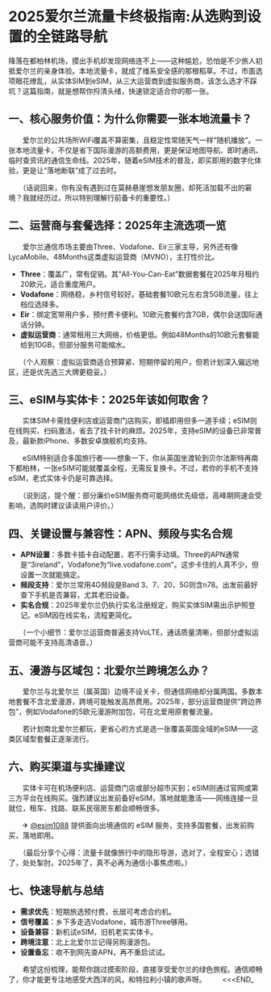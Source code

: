 # 2025爱尔兰流量卡终极指南:从选购到设置的全链路导航

降落在都柏林机场，摸出手机却发现网络连不上——这种尴尬，恐怕是不少旅人初抵爱尔兰的亲身体验。本地流量卡，就成了维系安全感的那根稻草。不过，市面选项眼花缭乱，从实体SIM到eSIM，从三大运营商到虚拟服务商，该怎么选才不踩坑？这篇指南，就是想帮你捋清头绪，快速锁定适合你的那一张。

## 一、核心服务价值：为什么你需要一张本地流量卡？

　　爱尔兰的公共场所WiFi覆盖不算密集，且稳定性常随天气一样“随机播放”。一张本地流量卡，不仅是省下国际漫游的高额费用，更是保证地图导航、即时通讯、临时查资讯的通信生命线。2025年，随着eSIM技术的普及，即买即用的数字化体验，更是让“落地断联”成了过去时。

　　（话说回来，你有没有遇到过在莫赫悬崖想发朋友圈，却死活加载不出的窘境？我就经历过，所以特别理解行前备卡的重要性。）

## 二、运营商与套餐选择：2025年主流选项一览

　　爱尔兰通信市场主要由Three、Vodafone、Eir三家主导，另外还有像LycaMobile、48Months这类虚拟运营商（MVNO），主打性价比。

- **Three**：覆盖广，常有促销。其“All-You-Can-Eat”数据套餐在2025年月租约20欧元，适合重度用户。
- **Vodafone**：网络稳，乡村信号较好。基础套餐10欧元左右含5GB流量，往上档位选择多。
- **Eir**：绑定宽带用户多，预付费卡便利。10欧元套餐约含7GB，偶尔会送国际通话分钟。
- **虚拟运营商**：通常租用三大网络，价格更低。例如48Months的10欧元套餐能给到10GB，但部分服务可能缩水。

　　（个人观察：虚拟运营商适合预算紧、短期停留的用户，但若计划深入偏远地区，还是优先选三大牌更稳妥。）

## 三、eSIM与实体卡：2025年该如何取舍？

　　实体SIM卡需找便利店或运营商门店购买，即插即用但多一道手续；eSIM则在线购买、扫码激活，省去了找卡针的麻烦。2025年，支持eSIM的设备已非常普及，最新款iPhone、多数安卓旗舰机均支持。

　　eSIM特别适合多国旅行者——想象一下，你从英国坐渡轮到贝尔法斯特再南下都柏林，一张eSIM可能就覆盖全程，无需反复换卡。不过，若你的手机不支持eSIM，老式实体卡仍是可靠选择。

　　（说到这，提个醒：部分廉价eSIM服务商可能网络优先级低，高峰期网速会受影响，选购时建议读读用户评价。）

## 四、关键设置与兼容性：APN、频段与实名合规

- **APN设置**：多数卡插卡自动配置，若不行需手动填。Three的APN通常是“3ireland”，Vodafone为“live.vodafone.com”。这步卡住的人真不少，但设置一次就能搞定。
- **频段支持**：爱尔兰常用4G频段是Band 3、7、20，5G则含n78。出发前最好查下手机是否兼容，尤其老旧设备。
- **实名合规**：2025年爱尔兰仍执行实名注册规定，购买实体SIM需出示护照登记。eSIM因在线实名，流程更简化。

　　（一个小细节：爱尔兰运营商普遍支持VoLTE，通话质量清晰，但部分虚拟运营商可能不支持高清语音。）

## 五、漫游与区域包：北爱尔兰跨境怎么办？

　　爱尔兰与北爱尔兰（属英国）边境不设关卡，但通信网络却分属两国。多数本地套餐不含北爱漫游，跨境可能触发高昂费用。2025年，部分运营商提供“跨边界包”，例如Vodafone的5欧元漫游附加包，可在北爱用原套餐流量。

　　若计划南北爱尔兰都玩，更省心的方式是选一张覆盖英国全域的eSIM——这类区域型套餐正逐渐流行。

## 六、购买渠道与实操建议

　　实体卡可在机场便利店、运营商门店或部分超市买到；eSIM则通过官网或第三方平台在线购买。强烈建议出发前备好eSIM，落地就能激活——网络连接一旦就位，租车、找路、联系民宿房东都会顺畅很多。

　　✈ [@esim1088](https://t.me/s/esim1088) 提供面向出境通信的 eSIM 服务，支持多国套餐，出发前购买，落地即用。

　　（最后分享个心得：流量卡就像旅行中的隐形导游，选对了，全程安心；选错了，处处掣肘。2025年了，真不必再为通信小事焦虑啦。）

## 七、快速导航与总结

- **需求优先**：短期旅选预付费，长居可考虑合约机。
- **信号覆盖**：乡下多走选Vodafone，城市游Three够用。
- **设备兼容**：新机试eSIM，旧机老实实体卡。
- **跨境注意**：北上北爱尔兰记得另购漫游包。
- **设置备忘**：收不到网先查APN，再不重启试试。

　　希望这份梳理，能帮你跳过摸索阶段，直接享受爱尔兰的绿色旅程。通信顺畅了，你才能更专注地感受大西洋的风，和特拉利小镇的歌声呀。
　　<<<END_